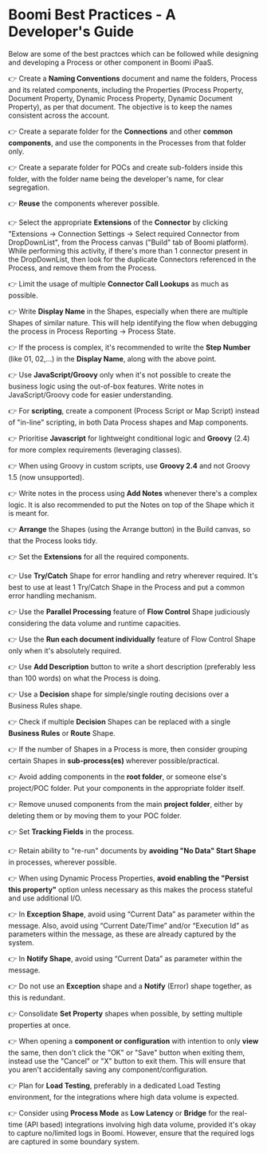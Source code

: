 # Boomi Best Practices - A Developer's Guide
Below are some of the best practces which can be followed while designing and developing a Process or other component in Boomi iPaaS.

:point_right: Create a **Naming Conventions** document and name the folders, Process and its related components, including the Properties (Process Property, Document Property, Dynamic Process Property, Dynamic Document Property), as per that document. The objective is to keep the names consistent across the account.

:point_right: Create a separate folder for the **Connections** and other **common components**, and use the components in the Processes from that folder only.

:point_right: Create a separate folder for POCs and create sub-folders inside this folder, with the folder name being the developer's name, for clear segregation.

:point_right: **Reuse** the components wherever possible.

:point_right: Select the appropriate **Extensions** of the **Connector** by clicking "Extensions → Connection Settings → Select required Connector from DropDownList", from the Process canvas ("Build" tab of Boomi platform).
While performing this activity, if there's more than 1 connector present in the DropDownList, then look for the duplicate Connectors referenced in the Process, and remove them from the Process.

:point_right: Limit the usage of multiple **Connector Call Lookups** as much as possible. 

:point_right: Write **Display Name** in the Shapes, especially when there are multiple Shapes of similar nature. This will help identifying the flow when debugging the process in Process Reporting → Process State. 

:point_right: If the process is complex, it's recommended to write the **Step Number** (like 01, 02,...) in the **Display Name**, along with the above point.

:point_right: Use **JavaScript/Groovy** only when it's not possible to create the business logic using the out-of-box features. Write notes in JavaScript/Groovy code for easier understanding.

:point_right: For **scripting**, create a component (Process Script or Map Script) instead of "in-line" scripting, in both Data Process shapes and Map components.

:point_right: Prioritise **Javascript** for lightweight conditional logic and **Groovy** (2.4) for more complex requirements (leveraging classes).

:point_right: When using Groovy in custom scripts, use **Groovy 2.4** and not Groovy 1.5 (now unsupported).

:point_right: Write notes in the process using **Add Notes** whenever there's a complex logic. It is also recommended to put the Notes on top of the Shape which it is meant for.

:point_right: **Arrange** the Shapes (using the Arrange button) in the Build canvas, so that the Process looks tidy.

:point_right: Set the **Extensions** for all the required components.

:point_right: Use **Try/Catch** Shape for error handling and retry wherever required. It's best to use at least 1 Try/Catch Shape in the Process and put a common error handling mechanism.

:point_right: Use the **Parallel Processing** feature of **Flow Control** Shape judiciously considering the data volume and runtime capacities.

:point_right: Use the **Run each document individually** feature of Flow Control Shape only when it's absolutely required.

:point_right: Use **Add Description** button to write a short description (preferably less than 100 words) on what the Process is doing.

:point_right: Use a **Decision** shape for simple/single routing decisions over a Business Rules shape.

:point_right: Check if multiple **Decision** Shapes can be replaced with a single **Business Rules** or **Route** Shape.

:point_right: If the number of Shapes in a Process is more, then consider grouping certain Shapes in **sub-process(es)** wherever possible/practical.

:point_right: Avoid adding components in the **root folder**, or someone else's project/POC folder. Put your components in the appropriate folder itself. 

:point_right: Remove unused components from the main **project folder**, either by deleting them or by moving them to your POC folder.

:point_right: Set **Tracking Fields** in the process.

:point_right: Retain ability to "re-run" documents by **avoiding "No Data" Start Shape** in processes, wherever possible.

:point_right: When using Dynamic Process Properties, **avoid enabling the "Persist this property"** option unless necessary as this makes the process stateful and use additional I/O.

:point_right: In **Exception Shape**, avoid using “Current Data” as parameter within the message. Also, avoid using “Current Date/Time” and/or “Execution Id” as parameters within the message, as these are already captured by the system.

:point_right: In **Notify Shape**, avoid using “Current Data” as parameter within the message.

:point_right: Do not use an **Exception** shape and a **Notify** (Error) shape together, as this is redundant.

:point_right: Consolidate **Set Property** shapes when possible, by setting multiple properties at once.

:point_right: When opening a **component or configuration** with intention to only **view** the same, then don't click the "OK" or "Save" button when exiting them, instead use the "Cancel" or "X" button to exit them. This will ensure that you aren't accidentally saving any component/configuration.

:point_right: Plan for **Load Testing**, preferably in a dedicated Load Testing environment, for the integrations where high data volume is expected.

:point_right: Consider using **Process Mode** as **Low Latency** or **Bridge** for the real-time (API based) integrations involving high data volume, provided it's okay to capture no/limited logs in Boomi. However, ensure that the required logs are captured in some boundary system.
